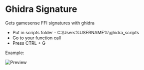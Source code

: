 # Ghidra Signature
Gets gamesense FFI signatures with ghidra
* Put in scripts folder - C:\Users\%USERNAME%\ghidra_scripts
* Go to your function call
* Press CTRL + G



Example:

![Preview](https://i.imgur.com/VapwSl8.png)
